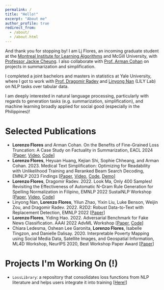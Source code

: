```yaml
---
permalink: /
title: "Hello!"
excerpt: "About me"
author_profile: true
redirect_from: 
  - /about/
  - /about.html
---
```


And thank you for stopping by! I am Lj Flores, an incoming graduate student at the <a href="https://mila.quebec/en">Montreal Institute for Learning Algorithms</a> and McGill University, with <a href="https://www.cs.mcgill.ca/~jcheung/">Professor Jackie Cheung</a>. I also collaborate with <a href="https://armancohan.com/">Prof. Arman Cohan</a> on projects in summarization and simplification.

I completed a joint bachelors and masters in statistics at Yale University, where I got to work with <a href="https://www.cs.yale.edu/homes/radev/">Prof. Dragomir Radev</a> and <a href="https://linyongnan.github.io/">Linyong Nan</a> (LILY Lab) on NLP tasks over tabular data.

I am deeply interested in natural language processing, particularly with regards to generation tasks (e.g. summarization, simplification), and machine learning broadly applied for social good (especially in the Philippines)!

Selected Publications
======
* <b>Lorenzo Flores</b> and Arman Cohan. On the Benefits of Fine-Grained Loss Truncation: A Case Study on Factuality in Summarization, EACL 2024 [<a href="https://aclanthology.org/2024.eacl-short.13/">Paper</a>, <a href="https://drive.google.com/file/d/17K8AksYCXYQd7vKAjdbHMmKRyn3daaPZ/view?usp=sharing">Video</a>, <a href="https://github.com/yale-nlp/Simplification-Projects">Code</a>]
* <b>Lorenzo Flores</b>, Heyuan Huang, Kejian Shi, Sophie Chheang, and Arman Cohan. 2023. Medical Text Simplification: Optimizing for Readability with Unlikelihood Training and Reranked Beam Search Decoding, EMNLP 2023 Findings [<a href="https://aclanthology.org/2023.findings-emnlp.322/">Paper</a>, <a href="https://drive.google.com/file/d/1NBWzFTFdtmR2gL2Sq_ah-Dwuz8rME6Zc/view?usp=sharing">Video</a>, <a href="https://github.com/yale-nlp/Simplification-Projects">Code</a>, <a href="https://huggingface.co/spaces/ljyflores/simplification-model-app">Demo</a>]
* <b>Lorenzo Flores</b>, Dragomir Radev. 2022. Look Ma, Only 400 Samples! Revisiting the Effectiveness of Automatic N-Gram Rule Generation for Spelling Normalization in Filipino, EMNLP 2022 SustaiNLP Workshop [<a href="https://aclanthology.org/2022.sustainlp-1.5/">Paper</a>, <a href="https://aclanthology.org/2022.sustainlp-1.5.mp4">Video</a>, <a href="https://github.com/ljyflores/efficient-spelling-normalization-filipino">Code</a>]
* Linyong Nan, <b>Lorenzo Flores</b>, Yilun Zhao, Yixin Liu, Luke Benson, Weijin Zou, and Dragomir Radev. 2022. R2D2: Robust Data-to-Text with Replacement Detection, EMNLP 2022 [<a href="https://aclanthology.org/2022.emnlp-main.464/">Paper</a>]
* <b>Lorenzo Flores</b>, Yiding Hao. 2022. Adversarial Benchmark for Fake News Classification. AAAI 2022 AdvML Workshop [<a href="https://arxiv.org/abs/2201.00912">Paper</a>, <a href="https://github.com/ljyflores/fake-news-adversarial-benchmark">Code</a>]
* Chiara Ledesma, Oshean Lee Garonita, <b>Lorenzo Flores</b>, Isabelle Tingzon, and Danielle Dalisay. 2020. Interpretable Poverty Mapping using Social Media Data, Satellite Images, and Geospatial Information, ML4D Workshop, NeurIPS 2020, Best Workshop Paper Award [<a href="https://arxiv.org/abs/2011.13563">Paper</a>]

Projects I'm Working On (!)
======
* `LossLibrary`: a repository that consolidates loss functions from NLP literature and helps users integrate it into training [<a href="https://github.com/ljyflores/loss-library">Here!</a>]